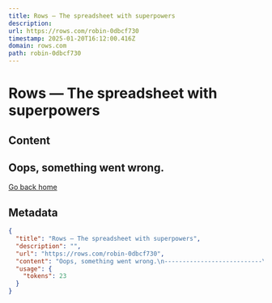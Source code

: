 ```yaml
---
title: Rows — The spreadsheet with superpowers
description: 
url: https://rows.com/robin-0dbcf730
timestamp: 2025-01-20T16:12:00.416Z
domain: rows.com
path: robin-0dbcf730
---
```


# Rows — The spreadsheet with superpowers



## Content

Oops, something went wrong.
---------------------------

[Go back home](https://rows.com/?notry=1)

## Metadata

```json
{
  "title": "Rows — The spreadsheet with superpowers",
  "description": "",
  "url": "https://rows.com/robin-0dbcf730",
  "content": "Oops, something went wrong.\n---------------------------\n\n[Go back home](https://rows.com/?notry=1)",
  "usage": {
    "tokens": 23
  }
}
```
